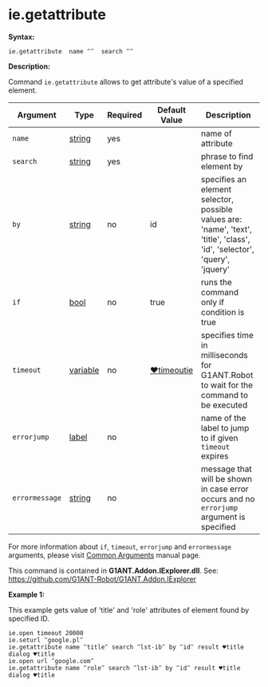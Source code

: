 # ie.getattribute

**Syntax:**

```G1ANT
ie.getattribute  name ‴‴  search ‴‴ 
```

**Description:**

Command `ie.getattribute` allows to get attribute's value of a specified element.

| Argument | Type | Required | Default Value | Description |
| -------- | ---- | -------- | ------------- | ----------- |
|`name`| [string](https://github.com/G1ANT-Robot/G1ANT.Manual/blob/master/G1ANT-Language/Structures/string.md) | yes |  | name of attribute |
|`search`| [string](https://github.com/G1ANT-Robot/G1ANT.Manual/blob/master/G1ANT-Language/Structures/string.md) | yes | | phrase to find element by |
|`by`| [string](https://github.com/G1ANT-Robot/G1ANT.Manual/blob/master/G1ANT-Language/Structures/string.md) | no | id | specifies an element selector, possible values are: 'name', 'text', 'title', 'class', 'id', 'selector', 'query', 'jquery'|
|`if`| [bool](https://github.com/G1ANT-Robot/G1ANT.Manual/blob/master/G1ANT-Language/Structures/bool.md) | no | true | runs the command only if condition is true |
|`timeout`| [variable](https://github.com/G1ANT-Robot/G1ANT.Manual/blob/master/G1ANT-Language/Special-Characters/variable.md) | no | [♥timeoutie](https://github.com/G1ANT-Robot/G1ANT.Manual/blob/master/G1ANT-Language/Variables/Special-Variables.md) | specifies time in milliseconds for G1ANT.Robot to wait for the command to be executed |
|`errorjump` | [label](https://github.com/G1ANT-Robot/G1ANT.Manual/blob/master/G1ANT-Language/Structures/label.md) | no |  | name of the label to jump to if given `timeout` expires |
|`errormessage`| [string](https://github.com/G1ANT-Robot/G1ANT.Manual/blob/master/G1ANT-Language/Structures/string.md) | no |  | message that will be shown in case error occurs and no `errorjump` argument is specified |

For more information about `if`, `timeout`, `errorjump` and `errormessage` arguments, please visit [Common Arguments](https://github.com/G1ANT-Robot/G1ANT.Manual/blob/master/G1ANT-Language/Common-Arguments.md)  manual page.

This command is contained in **G1ANT.Addon.IExplorer.dll**.
See: https://github.com/G1ANT-Robot/G1ANT.Addon.IExplorer

**Example 1:**

This example gets value of  'title' and 'role' attributes of element found by specified ID.

```G1ANT
ie.open timeout 20000
ie.seturl ‴google.pl‴
ie.getattribute name ‴title‴ search ‴lst-ib‴ by ‴id‴ result ♥title
dialog ♥title
ie.open url ‴google.com‴
ie.getattribute name ‴role‴ search ‴lst-ib‴ by ‴id‴ result ♥title
dialog ♥title
```


